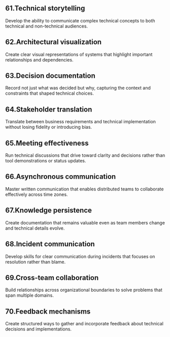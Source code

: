 ## 61.Technical storytelling
Develop the ability to communicate complex technical concepts to both technical and non-technical audiences.

## 62.Architectural visualization 
Create clear visual representations of systems that highlight important relationships and dependencies.

## 63.Decision documentation
Record not just what was decided but why, capturing the context and constraints that shaped technical choices.

## 64.Stakeholder translation
Translate between business requirements and technical implementation without losing fidelity or introducing bias.

## 65.Meeting effectiveness
Run technical discussions that drive toward clarity and decisions rather than tool demonstrations or status updates.

## 66.Asynchronous communication
Master written communication that enables distributed teams to collaborate effectively across time zones.

## 67.Knowledge persistence
Create documentation that remains valuable even as team members change and technical details evolve.

## 68.Incident communication
Develop skills for clear communication during incidents that focuses on resolution rather than blame.

## 69.Cross-team collaboration
Build relationships across organizational boundaries to solve problems that span multiple domains.

## 70.Feedback mechanisms
Create structured ways to gather and incorporate feedback about technical decisions and implementations.
